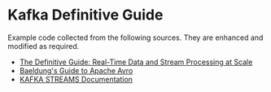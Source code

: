 # Kafka Definitive Guide

Example code collected from the following sources. They are enhanced and modified as required.

- [The Definitive Guide: Real-Time Data and Stream Processing at Scale](https://learning.oreilly.com/library/view/kafka-the-definitive/9781491936153)
- [Baeldung's Guide to Apache Avro](https://www.baeldung.com/java-apache-avro)
- [KAFKA STREAMS Documentation](https://kafka.apache.org/27/documentation/streams/)
